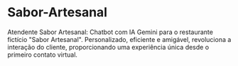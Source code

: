 # Sabor-Artesanal
Atendente Sabor Artesanal: Chatbot com IA Gemini para o restaurante fictício "Sabor Artesanal". Personalizado, eficiente e amigável, revoluciona a interação do cliente, proporcionando uma experiência única desde o primeiro contato virtual.
